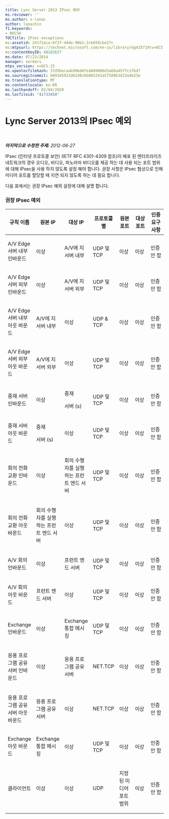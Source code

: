 ```yaml
---
title: Lync Server 2013 IPsec 예외
ms.reviewer: ''
ms.author: v-lanac
author: lanachin
f1.keywords:
- NOCSH
TOCTitle: IPsec exceptions
ms:assetid: 241f1eca-6f2f-44de-90b1-2cb659cbe27c
ms:mtpsurl: https://technet.microsoft.com/en-us/library/Gg425719(v=OCS.15)
ms:contentKeyID: 48183627
ms.date: 07/23/2014
manager: serdars
mtps_version: v=OCS.15
ms.openlocfilehash: 37d5becaab996d6fe4889086d3a68a45ffc1f6d7
ms.sourcegitcommit: b693d5923d6240cbb865241a5750963423a4b33e
ms.translationtype: MT
ms.contentlocale: ko-KR
ms.lasthandoff: 02/04/2020
ms.locfileid: "41733458"
---
```

<div data-xmlns="http://www.w3.org/1999/xhtml">

<div class="topic" data-xmlns="http://www.w3.org/1999/xhtml" data-msxsl="urn:schemas-microsoft-com:xslt" data-cs="http://msdn.microsoft.com/en-us/">

<div data-asp="http://msdn2.microsoft.com/asp">

# <a name="ipsec-exceptions-in-lync-server-2013"></a>Lync Server 2013의 IPsec 예외

</div>

<div id="mainSection">

<div id="mainBody">

<span> </span>

_**마지막으로 수정한 주제:** 2012-06-27_

IPsec (인터넷 프로토콜 보안) (IETF RFC 4301-4309 참조)이 배포 된 엔터프라이즈 네트워크의 경우 오디오, 비디오, 파노라마 비디오를 제공 하는 데 사용 되는 포트 범위에 대해 IPsec을 사용 하지 않도록 설정 해야 합니다. 권장 사항은 IPsec 협상으로 인해 미디어 포트를 할당할 때 지연 되지 않도록 하는 데 필요 합니다.

다음 표에서는 권장 IPsec 예외 설정에 대해 설명 합니다.

### <a name="recommended-ipsec-exceptions"></a>권장 IPsec 예외

<table style="width:100%;">
<colgroup>
<col style="width: 14%" />
<col style="width: 14%" />
<col style="width: 14%" />
<col style="width: 14%" />
<col style="width: 14%" />
<col style="width: 14%" />
<col style="width: 14%" />
</colgroup>
<thead>
<tr class="header">
<th>규칙 이름</th>
<th>원본 IP</th>
<th>대상 IP</th>
<th>프로토콜별</th>
<th>원본 포트</th>
<th>대상 포트</th>
<th>인증 요구 사항</th>
</tr>
</thead>
<tbody>
<tr class="odd">
<td><p>A/V Edge 서버 내부 인바운드</p></td>
<td><p>이상</p></td>
<td><p>A/V에 지 서버 내부</p></td>
<td><p>UDP 및 TCP</p></td>
<td><p>이상</p></td>
<td><p>이상</p></td>
<td><p>인증 안 함</p></td>
</tr>
<tr class="even">
<td><p>A/V Edge 서버 외부 인바운드</p></td>
<td><p>이상</p></td>
<td><p>A/V에 지 서버 외부</p></td>
<td><p>UDP 및 TCP</p></td>
<td><p>이상</p></td>
<td><p>이상</p></td>
<td><p>인증 안 함</p></td>
</tr>
<tr class="odd">
<td><p>A/V Edge 서버 내부 아웃 바운드</p></td>
<td><p>A/V에 지 서버 내부</p></td>
<td><p>이상</p></td>
<td><p>UDP &amp; TCP</p></td>
<td><p>이상</p></td>
<td><p>이상</p></td>
<td><p>인증 안 함</p></td>
</tr>
<tr class="even">
<td><p>A/V Edge 서버 외부 아웃 바운드</p></td>
<td><p>A/V에 지 서버 외부</p></td>
<td><p>이상</p></td>
<td><p>UDP 및 TCP</p></td>
<td><p>이상</p></td>
<td><p>이상</p></td>
<td><p>인증 안 함</p></td>
</tr>
<tr class="odd">
<td><p>중재 서버 인바운드</p></td>
<td><p>이상</p></td>
<td><p>중재</p>
<p>서버 (s)</p></td>
<td><p>UDP 및 TCP</p></td>
<td><p>이상</p></td>
<td><p>이상</p></td>
<td><p>인증 안 함</p></td>
</tr>
<tr class="even">
<td><p>중재 서버 아웃 바운드</p></td>
<td><p>중재</p>
<p>서버 (s)</p></td>
<td><p>이상</p></td>
<td><p>UDP 및 TCP</p></td>
<td><p>이상</p></td>
<td><p>이상</p></td>
<td><p>인증 안 함</p></td>
</tr>
<tr class="odd">
<td><p>회의 전화 교환 인바운드</p></td>
<td><p>이상</p></td>
<td><p>회의 수행자를 실행 하는 프런트 엔드 서버</p></td>
<td><p>UDP 및 TCP</p></td>
<td><p>이상</p></td>
<td><p>이상</p></td>
<td><p>인증 안 함</p></td>
</tr>
<tr class="even">
<td><p>회의 전화 교환 아웃 바운드</p></td>
<td><p>회의 수행자를 실행 하는 프런트 엔드 서버</p></td>
<td><p>이상</p></td>
<td><p>UDP 및 TCP</p></td>
<td><p>이상</p></td>
<td><p>이상</p></td>
<td><p>인증 안 함</p></td>
</tr>
<tr class="odd">
<td><p>A/V 회의 인바운드</p></td>
<td><p>이상</p></td>
<td><p>프런트 엔드 서버</p></td>
<td><p>UDP 및 TCP</p></td>
<td><p>이상</p></td>
<td><p>이상</p></td>
<td><p>인증 안 함</p></td>
</tr>
<tr class="even">
<td><p>A/V 회의 아웃 바운드</p></td>
<td><p>프런트 엔드 서버</p></td>
<td><p>이상</p></td>
<td><p>UDP 및 TCP</p></td>
<td><p>이상</p></td>
<td><p>이상</p></td>
<td><p>인증 안 함</p></td>
</tr>
<tr class="odd">
<td><p>Exchange 인바운드</p></td>
<td><p>이상</p></td>
<td><p>Exchange 통합 메시징</p></td>
<td><p>UDP 및 TCP</p></td>
<td><p>이상</p></td>
<td><p>이상</p></td>
<td><p>인증 안 함</p></td>
</tr>
<tr class="even">
<td><p>응용 프로그램 공유 서버 인바운드</p></td>
<td><p>이상</p></td>
<td><p>응용 프로그램 공유 서버</p></td>
<td><p>NET.TCP</p></td>
<td><p>이상</p></td>
<td><p>이상</p></td>
<td><p>인증 안 함</p></td>
</tr>
<tr class="odd">
<td><p>응용 프로그램 공유 서버 아웃 바운드</p></td>
<td><p>응용 프로그램 공유 서버</p></td>
<td><p>이상</p></td>
<td><p>NET.TCP</p></td>
<td><p>이상</p></td>
<td><p>이상</p></td>
<td><p>인증 안 함</p></td>
</tr>
<tr class="even">
<td><p>Exchange 아웃 바운드</p></td>
<td><p>Exchange 통합 메시징</p></td>
<td><p>이상</p></td>
<td><p>UDP 및 TCP</p></td>
<td><p>이상</p></td>
<td><p>이상</p></td>
<td><p>인증 안 함</p></td>
</tr>
<tr class="odd">
<td><p>클라이언트</p></td>
<td><p>이상</p></td>
<td><p>이상</p></td>
<td><p>UDP</p></td>
<td><p>지정 된 미디어 포트 범위</p></td>
<td><p>이상</p></td>
<td><p>인증 안 함</p></td>
</tr>
</tbody>
</table>


</div>

<span> </span>

</div>

</div>

</div>

